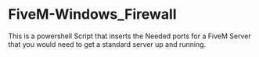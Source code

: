 # FiveM-Windows_Firewall
This is a powershell Script that inserts the Needed ports for a FiveM Server that you would need to get a standard server up and running.
